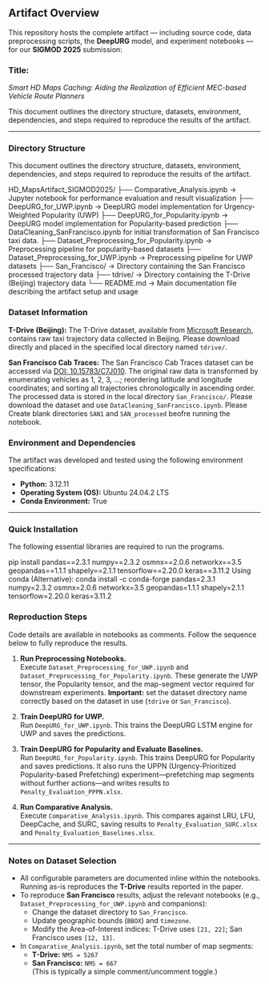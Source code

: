 ## Artifact Overview

This repository hosts the complete artifact — including source code, data preprocessing scripts, the **DeepURG** model, and experiment notebooks — for our **SIGMOD 2025** submission:

### **Title:**  
*Smart HD Maps Caching: Aiding the Realization of Efficient MEC-based Vehicle Route Planners*

This document outlines the directory structure, datasets, environment, dependencies, and steps required to reproduce the results of the artifact.

---

### **Directory Structure**
This document outlines the directory structure, datasets, environment, dependencies, and steps required to reproduce the results of the artifact.

HD_MapsArtifact_SIGMOD2025/
├── Comparative_Analysis.ipynb          → Jupyter notebook for performance evaluation and result visualization
├── DeepURG_for_UWP.ipynb               → DeepURG model implementation for Urgency-Weighted Popularity (UWP)
├── DeepURG_for_Popularity.ipynb        → DeepURG model implementation for Popularity-based prediction
├── DataCleaning_SanFrancisco.ipynb for initial transformation of San Francisco taxi data.
├── Dataset_Preprocessing_for_Popularity.ipynb → Preprocessing pipeline for popularity-based datasets
├── Dataset_Preprocessing_for_UWP.ipynb → Preprocessing pipeline for UWP datasets
├── San_Francisco/                      → Directory containing the San Francisco processed trajectory data
├── tdrive/                             → Directory containing the T-Drive (Beijing) trajectory data
└── README.md                           → Main documentation file describing the artifact setup and usage

### Dataset Information

**T-Drive (Beijing):**
The T-Drive dataset, available from [Microsoft Research](https://www.microsoft.com/en-us/research/publication/t-drive-trajectory-data-sample/), contains raw taxi trajectory data collected in Beijing. Please download directly and placed in the specified local directory named `tdrive/`.

**San Francisco Cab Traces:** 
The San Francisco Cab Traces dataset can be accessed via [DOI: 10.15783/C7J010](https://dx.doi.org/10.15783/C7J010). The original raw data is transformed by enumerating vehicles as 1, 2, 3, …; reordering latitude and longitude coordinates; and sorting all trajectories chronologically in ascending order. The processed data is stored in the local directory `San_Francisco/`. Please download the dataset and use `DataCleaning_SanFrancisco.ipynb`. Please Create blank directories `SAN1` and `SAN_processed` beofre running the notebook.

### Environment and Dependencies

The artifact was developed and tested using the following environment specifications:

- **Python:** 3.12.11  
- **Operating System (OS):** Ubuntu 24.04.2 LTS  
- **Conda Environment:** True  

---

### Quick Installation

The following essential libraries are required to run the programs.

pip install pandas==2.3.1 numpy==2.3.2 osmnx==2.0.6 networkx==3.5 geopandas==1.1.1 shapely==2.1.1 tensorflow==2.20.0 keras==3.11.2
Using conda (Alternative):
conda install -c conda-forge pandas=2.3.1 numpy=2.3.2 osmnx=2.0.6 networkx=3.5 geopandas=1.1.1 shapely=2.1.1 tensorflow=2.20.0 keras=3.11.2

### Reproduction Steps

Code details are available in notebooks as comments. Follow the sequence below to fully reproduce the results.

1) **Run Preprocessing Notebooks.**  
Execute `Dataset_Preprocessing_for_UWP.ipynb` and `Dataset_Preprocessing_for_Popularity.ipynb`. These generate the UWP tensor, the Popularity tensor, and the map-segment vector required for downstream experiments. **Important:** set the dataset directory name correctly based on the dataset in use (`tdrive` or `San_Francisco`).

2) **Train DeepURG for UWP.**  
Run `DeepURG_for_UWP.ipynb`. This trains the DeepURG LSTM engine for UWP and saves the predictions.

3) **Train DeepURG for Popularity and Evaluate Baselines.**  
Run `DeepURG_for_Popularity.ipynb`. This trains DeepURG for Popularity and saves predictions. It also runs the UPPN (Urgency-Prioritized Popularity-based Prefetching) experiment—prefetching map segments without further actions—and writes results to `Penalty_Evaluation_PPPN.xlsx`.

4) **Run Comparative Analysis.**  
Execute `Comparative_Analysis.ipynb`. This compares against LRU, LFU, DeepCache, and SURC, saving results to `Penalty_Evaluation_SURC.xlsx` and `Penalty_Evaluation_Baselines.xlsx`.

---

### Notes on Dataset Selection

- All configurable parameters are documented inline within the notebooks. Running as-is reproduces the **T-Drive** results reported in the paper.
- To reproduce **San Francisco** results, adjust the relevant notebooks (e.g., `Dataset_Preprocessing_for_UWP.ipynb` and companions):
  - Change the dataset directory to `San_Francisco`.
  - Update geographic bounds (`BBOX`) and `timezone`.
  - Modify the Area-of-Interest indices: T-Drive uses `[21, 22]`; San Francisco uses `[12, 13]`.
- In `Comparative_Analysis.ipynb`, set the total number of map segments:
  - **T-Drive:** `NMS = 5267`  
  - **San Francisco:** `NMS = 667`  
  (This is typically a simple comment/uncomment toggle.)
